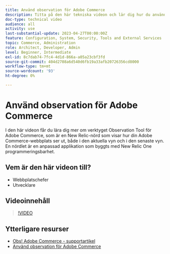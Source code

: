 ```yaml
---
title: Använd observation för Adobe Commerce
description: Titta på den här tekniska videon och lär dig hur du använder observationsverktyget för Adobe Commerce.
doc-type: technical video
audience: all
activity: use
last-substantial-update: 2023-04-27T00:00:00Z
feature: Configuration, System, Security, Tools and External Services
topic: Commerce, Administration
role: Architect, Developer, Admin
level: Beginner, Intermediate
exl-id: 8c7dab74-7fc4-4d1d-866a-a05a23cbf3fd
source-git-commit: 404d2708a6d540d6fb19a33afb20726356cd8000
workflow-type: tm+mt
source-wordcount: '93'
ht-degree: 0%

---
```


# Använd observation för Adobe Commerce

I den här videon får du lära dig mer om verktyget Observation Tool för Adobe Commerce, som är en New Relic-nörd som visar hur din Adobe Commerce-webbplats ser ut, både i den aktuella vyn och i den senaste vyn. En nördlet är en anpassad applikation som byggts med New Relic One programmeringsbarhet.

## Vem är den här videon till?

- Webbplatschefer
- Utvecklare

## Videoinnehåll

>[!VIDEO](https://video.tv.adobe.com/v/344444?quality=12&learn=on)

## Ytterligare resurser

- [Obs! Adobe Commerce - supportartikel](https://experienceleague.adobe.com/docs/commerce-knowledge-base/kb/support-tools/observation/observation-adobe-commerce-overview.html?lang=sv-SE&)
- [Använd observation för Adobe Commerce](https://experienceleague.adobe.com/docs/commerce-operations/tools/observation-for-adobe-commerce/intro.html?lang=sv-SE)
